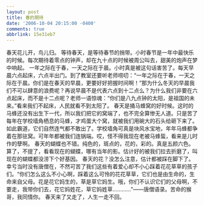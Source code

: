 ```yaml
---
layout: post
title: 春的期待
date: '2006-10-04 20:15:00 -0400'
comments: true
abbrlink: 15e31eb7
---
```

春天花儿开，鸟儿归。
等待春天，是等待春节的捎带。小时春节是一年中最快乐的时候。每次期待着零点的钟声，却在九十点的时候被周公叫去，甜美的炮声在梦中响起。
一年之际在于春，一天之际在于晨。小时真是被这句话害苦了。每天早晨六点起床，六点半出门。到了教室还要听老师唠叨：“一年之际在于春，一天之际在于晨。你们是在春天的早晨，更要好好把握时间啊！”那为什么冬天的早晨我们不可以肆意的浪费呢？再说早晨不是代表六点到十二点么？为什么我们非要在六点起床，而不是十二点呢？老师一语惊魂：“你们是八九点钟的太阳，是祖国的未来。”看来我们不起床，人民就看不到太阳了。
春天是捅马蜂窝的好时候。这时的马蜂还没有出生下一代，所以我们把它的窝端了，也不完全算惨无人道。只是苦了每年在学校墙角栖息的马蜂，才鸡蛋大个窝，就被我们用碗大的石头给砸下来了。如此霸道，它们自然连气都不敢出了。学校墙角可真是块风水宝地，年年马蜂都争着在那驻窝。可年年都被我们连锅端。哎，怪不得我现在老被马蜂蜇，看来是儿时作的孽啊。
春天的蝴蝶也不错。纯色的，斑点的，花的，彩的。真是五颜六色。算了，不提了，看看现在的蝴蝶，哪有当年的影。估计好的被我们拉去折磨了，叫现在的蝴蝶都没涝下个好基因。
春天的花？没怎么注意，估计都被踩在脚下了。幸亏当时没有唐僧在，不然可苦了我们这些有着爱心却不小心踩着花花草草的孩子们。“你们怎么这么不小心啊，踩着这么可怜的花花草草，它们也是由生命的，生命来自父母。花是花它妈生的，草是草它妈生。哦，你们不认识它们的父母啊，不要走，我带你们去，花它妈姓花，草它妈姓草…………”——唐僧语录。苦命的猴哥，我同情你。
春天来了又走了，人生一走不回。
